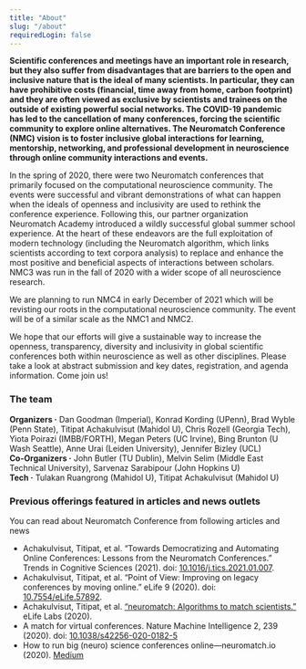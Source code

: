 ```yaml
---
title: "About"
slug: "/about"
requiredLogin: false
---
```


**Scientific conferences and meetings have an important role in research, but they also suffer from disadvantages that are barriers to the open and inclusive nature that is the ideal of many scientists. In particular, they can have prohibitive costs (financial, time away from home, carbon footprint) and they are often viewed as exclusive by scientists and trainees on the outside of existing powerful social networks. The COVID-19 pandemic has led to the cancellation of many conferences, forcing the scientific community to explore online alternatives. The Neuromatch Conference (NMC) vision is to foster inclusive global interactions for learning, mentorship, networking, and professional development in neuroscience through online community interactions and events.**

In the spring of 2020, there were two Neuromatch conferences that primarily focused on the computational neuroscience community. The events were successful and vibrant demonstrations of what can happen when the ideals of openness and inclusivity are used to rethink the conference experience. Following this, our partner organization Neuromatch Academy introduced a wildly successful global summer school experience. At the heart of these endeavors are the full exploitation of modern technology (including the Neuromatch algorithm, which links scientists according to text corpora analysis) to replace and enhance the most positive and beneficial aspects of interactions between scholars. NMC3 was run in the fall of 2020 with a wider scope of all neuroscience research.

We are planning to run NMC4 in early December of 2021 which will be revisting our roots in the computational neuroscience community. The event will be of a similar scale as the NMC1 and NMC2.

We hope that our efforts will give a sustainable way to increase the openness, transparency, diversity and inclusivity in global scientific conferences both within neuroscience as well as other disciplines. Please take a look at abstract submission and key dates, registration, and agenda information. Come join us!

### The team

**Organizers ·** Dan Goodman (Imperial), Konrad Kording (UPenn), Brad Wyble (Penn State), Titipat Achakulvisut (Mahidol U), Chris Rozell (Georgia Tech), Yiota Poirazi (IMBB/FORTH), Megan Peters (UC Irvine), Bing Brunton (U Wash Seattle), Anne Urai (Leiden University), Jennifer Bizley (UCL)<br>
**Co-Organizers ·** John Butler (TU Dublin), Melvin Selim (Middle East Technical University), Sarvenaz Sarabipour (John Hopkins U)<br>
**Tech ·** Tulakan Ruangrong (Mahidol U), Titipat Achakulvisut (Mahidol U)

### Previous offerings featured in articles and news outlets

You can read about Neuromatch Conference from following articles and news

- Achakulvisut, Titipat, et al. “Towards Democratizing and Automating Online Conferences: Lessons from the Neuromatch Conferences.” Trends in Cognitive Sciences (2021). doi: [10.1016/j.tics.2021.01.007](https://www.sciencedirect.com/science/article/pii/S1364661321000097).
- Achakulvisut, Titipat, et al. “Point of View: Improving on legacy conferences by moving online.” eLife 9 (2020). doi: [10.7554/eLife.57892](https://elifesciences.org/articles/57892).
- Achakulvisut, Titipat, et al. [“neuromatch: Algorithms to match scientists.”](https://elifesciences.org/labs/5ed408f4/neuromatch-algorithms-to-match-scientists) eLife Labs (2020).
- A match for virtual conferences. Nature Machine Intelligence 2, 239 (2020). doi: [10.1038/s42256-020-0182-5](https://doi.org/10.1038/s42256-020-0182-5)
- How to run big (neuro) science conferences online—neuromatch.io (2020). [Medium](https://medium.com/@kording/how-to-run-big-neuro-science-conferences-online-neuromatch-io-49c694c7e65d)

